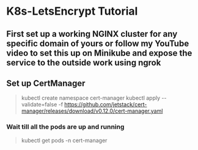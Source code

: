 # K8s-LetsEncrypt Tutorial

## First set up a working NGINX cluster for any specific domain of yours or follow my YouTube video to set this up on Minikube and expose the service to the outside work using ngrok

## Set up CertManager

>kubectl create namespace cert-manager
>kubectl apply --validate=false -f https://github.com/jetstack/cert-manager/releases/download/v0.12.0/cert-manager.yaml

### Wait till all the pods are up and running
>kubectl get pods -n cert-manager
